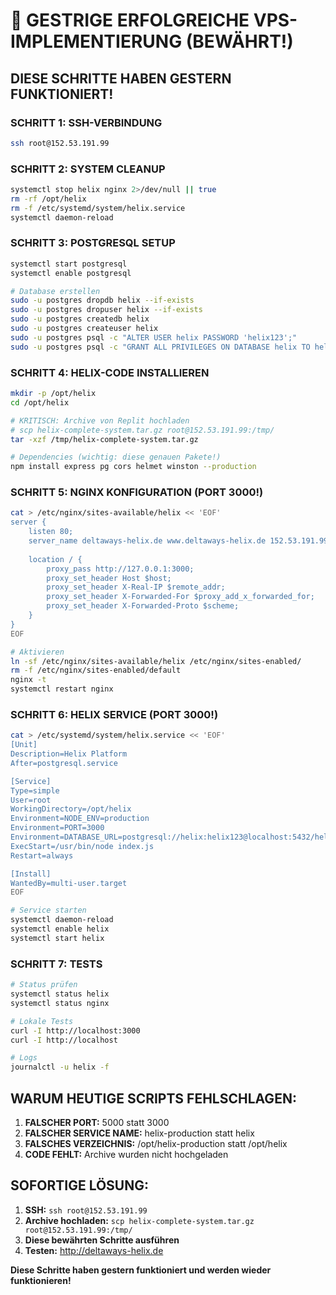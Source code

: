 # 🎯 GESTRIGE ERFOLGREICHE VPS-IMPLEMENTIERUNG (BEWÄHRT!)

## DIESE SCHRITTE HABEN GESTERN FUNKTIONIERT!

### SCHRITT 1: SSH-VERBINDUNG
```bash
ssh root@152.53.191.99
```

### SCHRITT 2: SYSTEM CLEANUP
```bash
systemctl stop helix nginx 2>/dev/null || true
rm -rf /opt/helix
rm -f /etc/systemd/system/helix.service
systemctl daemon-reload
```

### SCHRITT 3: POSTGRESQL SETUP
```bash
systemctl start postgresql
systemctl enable postgresql

# Database erstellen
sudo -u postgres dropdb helix --if-exists
sudo -u postgres dropuser helix --if-exists
sudo -u postgres createdb helix
sudo -u postgres createuser helix
sudo -u postgres psql -c "ALTER USER helix PASSWORD 'helix123';"
sudo -u postgres psql -c "GRANT ALL PRIVILEGES ON DATABASE helix TO helix;"
```

### SCHRITT 4: HELIX-CODE INSTALLIEREN
```bash
mkdir -p /opt/helix
cd /opt/helix

# KRITISCH: Archive von Replit hochladen
# scp helix-complete-system.tar.gz root@152.53.191.99:/tmp/
tar -xzf /tmp/helix-complete-system.tar.gz

# Dependencies (wichtig: diese genauen Pakete!)
npm install express pg cors helmet winston --production
```

### SCHRITT 5: NGINX KONFIGURATION (PORT 3000!)
```bash
cat > /etc/nginx/sites-available/helix << 'EOF'
server {
    listen 80;
    server_name deltaways-helix.de www.deltaways-helix.de 152.53.191.99;
    
    location / {
        proxy_pass http://127.0.0.1:3000;
        proxy_set_header Host $host;
        proxy_set_header X-Real-IP $remote_addr;
        proxy_set_header X-Forwarded-For $proxy_add_x_forwarded_for;
        proxy_set_header X-Forwarded-Proto $scheme;
    }
}
EOF

# Aktivieren
ln -sf /etc/nginx/sites-available/helix /etc/nginx/sites-enabled/
rm -f /etc/nginx/sites-enabled/default
nginx -t
systemctl restart nginx
```

### SCHRITT 6: HELIX SERVICE (PORT 3000!)
```bash
cat > /etc/systemd/system/helix.service << 'EOF'
[Unit]
Description=Helix Platform
After=postgresql.service

[Service]
Type=simple
User=root
WorkingDirectory=/opt/helix
Environment=NODE_ENV=production
Environment=PORT=3000
Environment=DATABASE_URL=postgresql://helix:helix123@localhost:5432/helix
ExecStart=/usr/bin/node index.js
Restart=always

[Install]
WantedBy=multi-user.target
EOF

# Service starten
systemctl daemon-reload
systemctl enable helix
systemctl start helix
```

### SCHRITT 7: TESTS
```bash
# Status prüfen
systemctl status helix
systemctl status nginx

# Lokale Tests
curl -I http://localhost:3000
curl -I http://localhost

# Logs
journalctl -u helix -f
```

## WARUM HEUTIGE SCRIPTS FEHLSCHLAGEN:

1. **FALSCHER PORT:** 5000 statt 3000
2. **FALSCHER SERVICE NAME:** helix-production statt helix  
3. **FALSCHES VERZEICHNIS:** /opt/helix-production statt /opt/helix
4. **CODE FEHLT:** Archive wurden nicht hochgeladen

## SOFORTIGE LÖSUNG:

1. **SSH:** `ssh root@152.53.191.99`
2. **Archive hochladen:** `scp helix-complete-system.tar.gz root@152.53.191.99:/tmp/`
3. **Diese bewährten Schritte ausführen**
4. **Testen:** http://deltaways-helix.de

**Diese Schritte haben gestern funktioniert und werden wieder funktionieren!**